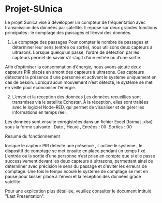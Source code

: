 # Projet-SUnica

Le projet Sunica vise à développer un compteur de fréquentation avec transmission des données par satellite. Il repose sur deux grandes fonctions principales : le comptage des passages et l’envoi des données.

1. Le comptage des passages
Pour compter le nombre de passages et déterminer leur sens (entrée ou sortie), nous utilisons deux capteurs à ultrasons. Lorsque quelqu’un passe, l’ordre de détection par les capteurs permet de savoir s’il s’agit d’une entrée ou d’une sortie.

Afin d’optimiser la consommation d’énergie, nous avons ajouté deux capteurs PIR placés en amont des capteurs à ultrasons. Ces capteurs détectent la présence d’une personne et activent le système uniquement en cas de besoin. Lorsqu’aucun mouvement n’est détecté, le système se met en veille pour économiser l’énergie.

2. L’envoi et la réception des données
Les données recueillies sont transmises via le satellite Echostar. À la réception, elles sont traitées avec le logiciel Node-RED, qui permet de visualiser et de gérer les informations en temps réel.

Les données sont ensuite enregistrées dans un fichier Excel (format .xlsx) sous la forme suivante :
 Date , Heure , Entrées : 00 ,Sorties : 00


 Resumé du fonctionnement
 
lorsque le capteur PIR detecte une présence , il active le systeme , le dispositif de comptage se met ensuite en place pendant un temps fixé. L’entrée ou la sortie d’une personne n’est prise en compte que si elle passe successivement devant les deux capteurs à ultrasons, permettant ainsi de déterminer avec précision le sens du passage et d'eviter les erreurs de comptage. Une fois le temps ecoulé le système de comptage se met en pause pour laisser place à l'envoi et la reception des données grace satellite. 

Pour une explication plus détaillée, veuillez consulter le document intitulé "Last Presentation".
